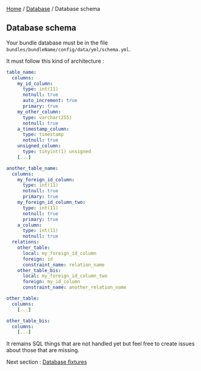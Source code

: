 [Home](../../README.md) / [Database](../database.md) / Database schema

## Database schema

Your bundle database must be in the file `bundles/bundleName/config/data/yml/schema.yml`.

It must follow this kind of architecture :

```yaml
table_name: 
  columns:
    my_id_column:
      type: int(11)
      notnull: true
      auto_increment: true
      primary: true
    my_other_column:
      type: varchar(255)
      notnull: true
    a_timestamp_column:
      type: timestamp
      notnull: true
    unsigned_column:
      type: tinyint(1) unsigned
    [...]

another_table_name: 
  columns:
    my_foreign_id_column:
      type: int(11)
      notnull: true
      primary: true
    my_foreign_id_column_two:
      type: int(11)
      notnull: true
      primary: true
    a_column:
      type: int(11)
      notnull: true
  relations:
    other_table:
      local: my_foreign_id_column
      foreign: id
      constraint_name: relation_name
    other_table_bis:
      local: my_foreign_id_column_two
      foreign: my_id_column
      constraint_name: another_relation_name

other_table: 
  columns:
    [...]

other_table_bis: 
  columns:
    [...]
```

It remains SQL things that are not handled yet but feel free to create issues about those that are missing.

Next section : [Database fixtures](fixtures.md)
